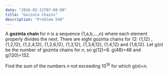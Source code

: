 ```yaml
---
date: "2016-02-21T07:00:00"
title: "Gozinta Chains"
description: "Problem 548"
---
```


<p>
A <b>gozinta chain </b>for <var>n</var> is a sequence {1,a,b,...,<var>n</var>} where each element properly divides the next.
There are eight gozinta chains for 12:
{1,12} ,{1,2,12}, {1,2,4,12}, {1,2,6,12}, {1,3,12}, {1,3,6,12}, {1,4,12} and {1,6,12}. 
Let g(<var>n</var>) be the number of gozinta chains for <var>n</var>, so g(12)=8.
g(48)=48 and g(120)=132.
</p>
<p>
Find the sum of the numbers <var>n</var>  not exceeding 10<sup>16</sup> for which g(<var>n</var>)=<var>n</var>.
</p>

